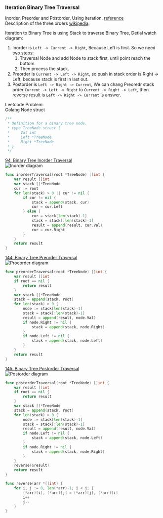 ### Iteration Binary Tree Traversal

Inorder, Preorder and Postorder, Using iteration. [reference]  
Description of the three orders [wikipedia].  

Iteration to Binary Tree is using Stack to traverse Binary Tree, Detial watch diagram:  

1. Inorder is `Left -> Current -> Right`, Because Left is first. So we need two steps:
    1. Traversal Node and add Node to stack first, until point reach the bottom.
    2. Then process the stack.
2. Preorder is `Current -> Left -> Right`, so push in stack order is Right -> Left, because stack is first in last out.
3. Postorder is `Left -> Right -> Current`, We can chang Preoredr stack order `Current -> Left -> Right` to `Current -> Right -> Left`,
then reverse result is `Left -> Right -> Current` is answer.

Leetcode Problem:  
Golang Node struct
```go
/**
 * Definition for a binary tree node.
 * type TreeNode struct {
 *     Val int
 *     Left *TreeNode
 *     Right *TreeNode
 * }
 */
```

[94. Binary Tree Inorder Traversal]  
![Inorder diagram]
```go
func inorderTraversal(root *TreeNode) []int {
	var result []int
	var stack []*TreeNode
	cur := root
	for len(stack) > 0 || cur != nil {
		if cur != nil {
			stack = append(stack, cur)
			cur = cur.Left
		} else {
			cur = stack[len(stack)-1]
			stack = stack[:len(stack)-1]
			result = append(result, cur.Val)
			cur = cur.Right
		}
	}
	return result
}
```

[144. Binary Tree Preorder Traversal]  
![Proeorder diagram]
```go
func preorderTraversal(root *TreeNode) []int {
	var result []int
	if root == nil {
		return result
	}
	var stack []*TreeNode
	stack = append(stack, root)
	for len(stack) > 0 {
		node := stack[len(stack)-1]
		stack = stack[:len(stack)-1]
		result = append(result, node.Val)
		if node.Right != nil {
			stack = append(stack, node.Right)
		}
		if node.Left != nil {
			stack = append(stack, node.Left)
		}
	}
	return result
}
```

[145. Binary Tree Postorder Traversal]  
![Postorder diagram]  
```go
func postorderTraversal(root *TreeNode) []int {
	var result []int
	if root == nil {
		return result
	}
	var stack []*TreeNode
	stack = append(stack, root)
	for len(stack) > 0 {
		node := stack[len(stack)-1]
		stack = stack[:len(stack)-1]
		result = append(result, node.Val)
		if node.Left != nil {
			stack = append(stack, node.Left)
		}
		if node.Right != nil {
			stack = append(stack, node.Right)
		}
	}
	reverse(&result)
	return result
}

func reverse(arr *[]int) {
	for i, j := 0, len(*arr)-1; i < j; {
		(*arr)[i], (*arr)[j] = (*arr)[j], (*arr)[i]
		i++
		j--
	}
}

```

[94. Binary Tree Inorder Traversal]: https://leetcode.com/problems/binary-tree-inorder-traversal/
[144. Binary Tree Preorder Traversal]: https://leetcode.com/problems/binary-tree-preorder-traversal/description/
[145. Binary Tree Postorder Traversal]: https://leetcode.com/problems/binary-tree-postorder-traversal/
[wikipedia]: https://en.wikipedia.org/wiki/Tree_traversal
[reference]: https://github.com/youngyangyang04/leetcode-master/blob/master/problems/%E4%BA%8C%E5%8F%89%E6%A0%91%E7%9A%84%E8%BF%AD%E4%BB%A3%E9%81%8D%E5%8E%86.md
[Inorder diagram]: https://camo.githubusercontent.com/6ea32e330a3c937346b1f48b3808a3ab0aade0f9b3cbe4a93b5580c08727cdb1/68747470733a2f2f636f64652d7468696e6b696e672e63646e2e626365626f732e636f6d2f676966732f2545342542412538432545352538462538392545362541302539312545342542382541442545352542412538462545392538312538442545352538452538362545462542432538382545382542462541442545342542422541332545362542332539352545462542432538392e676966
[Proeorder diagram]: https://camo.githubusercontent.com/b9924e53ce35c0417f176da66bcac1738f75eeb2ab20f4f243c36be62295004a/68747470733a2f2f636f64652d7468696e6b696e672e63646e2e626365626f732e636f6d2f676966732f2545342542412538432545352538462538392545362541302539312545352538392538442545352542412538462545392538312538442545352538452538362545462542432538382545382542462541442545342542422541332545362542332539352545462542432538392e676966
[Postorder diagram]: https://camo.githubusercontent.com/fb9492d2de573a3b93e13c1dbad73e2d799eb50dc54c10a82ea34d97fac27913/68747470733a2f2f696d672d626c6f672e6373646e696d672e636e2f32303230303830383230303333383932342e706e67